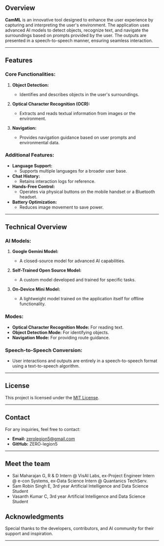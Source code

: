 ## Overview
**CamML** is an innovative tool designed to enhance the user experience by capturing and interpreting the user's environment. The application uses advanced AI models to detect objects, recognize text, and navigate the surroundings based on prompts provided by the user. The outputs are presented in a speech-to-speech manner, ensuring seamless interaction.

---

## Features

### Core Functionalities:
1. **Object Detection:**
   - Identifies and describes objects in the user's surroundings.
   
2. **Optical Character Recognition (OCR):**
   - Extracts and reads textual information from images or the environment.
   
3. **Navigation:**
   - Provides navigation guidance based on user prompts and environmental data.

### Additional Features:
- **Language Support:**
  - Supports multiple languages for a broader user base.
- **Chat History:**
  - Retains interaction logs for reference.
- **Hands-Free Control:**
  - Operates via physical buttons on the mobile handset or a Bluetooth headset.
- **Battery Optimization:**
  - Reduces image movement to save power.

---

## Technical Overview

### AI Models:
1. **Google Gemini Model:**
   - A closed-source model for advanced AI capabilities.
   
2. **Self-Trained Open Source Model:**
   - A custom model developed and trained for specific tasks.
   
3. **On-Device Mini Model:**
   - A lightweight model trained on the application itself for offline functionality.

### Modes:
- **Optical Character Recognition Mode:** For reading text.
- **Object Detection Mode:** For identifying objects.
- **Navigation Mode:** For providing route guidance.

### Speech-to-Speech Conversion:
- User interactions and outputs are entirely in a speech-to-speech format using a text-to-speech algorithm.

---

## License

This project is licensed under the [MIT License](LICENSE).

---

## Contact

For any inquiries, feel free to contact:
- **Email:** zerolegion5@gmail.com
- **GitHub:** ZERO-legion5

---

## Meet the team

- Sai Maharajan G, R & D Intern @ VisAI Labs, ex-Project Engineer Intern @ e-con Systems, ex-Data Science Intern @ Quantanics TechServ.
- Sam Robin Singh E, 3rd year Artificial Intelligence and Data Science Student
- Vasanth Kumar C, 3rd year Artificial Intelligence and Data Science Student

## Acknowledgments

Special thanks to the developers, contributors, and AI community for their support and inspiration.

---
